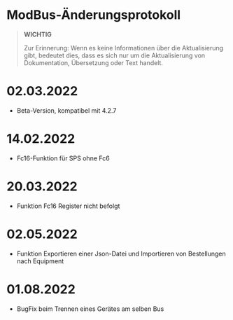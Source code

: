 # ModBus-Änderungsprotokoll

>**WICHTIG**
>
>Zur Erinnerung: Wenn es keine Informationen über die Aktualisierung gibt, bedeutet dies, dass es sich nur um die Aktualisierung von Dokumentation, Übersetzung oder Text handelt.

# 02.03.2022

- Beta-Version, kompatibel mit 4.2.7

# 14.02.2022

- Fc16-Funktion für SPS ohne Fc6

# 20.03.2022

- Funktion Fc16 Register nicht befolgt

# 02.05.2022

- Funktion Exportieren einer Json-Datei und Importieren von Bestellungen nach Equipment 

# 01.08.2022

- BugFix beim Trennen eines Gerätes am selben Bus
